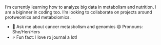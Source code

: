 I’m currently learning how to analyze big data in metabolism and nutrition. I am a biginner in coding too. I’m looking to collaborate on projects around protweomics and metabolomics.
- 💬 Ask me about cancer metasbolism and genomics
  😄 Pronouns: She/Her/Hers
- ⚡ Fun fact: I love ro journal a lot!

